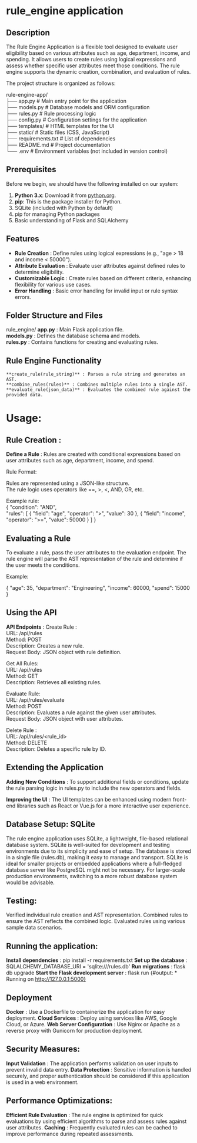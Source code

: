 # rule_engine application

## Description
The Rule Engine Application is a flexible tool designed to evaluate user eligibility based on various attributes such as age, department, income, and spending. It allows users to create rules using logical expressions and assess whether specific user attributes meet those conditions. The rule engine supports the dynamic creation, combination, and evaluation of rules.

The project structure is organized as follows:

rule-engine-app/  
├── app.py             # Main entry point for the application  
├── models.py          # Database models and ORM configuration  
├── rules.py           # Rule processing logic  
├── config.py          # Configuration settings for the application  
├── templates/         # HTML templates for the UI  
├── static/            # Static files (CSS, JavaScript)  
├── requirements.txt   # List of dependencies  
├── README.md          # Project documentation  
└── .env               # Environment variables (not included in version control)  

## Prerequisites
Before we begin, we should have the following installed on our system:

1. **Python 3.x**: Download it from [python.org](https://www.python.org/downloads/).
2. **pip**: This is the package installer for Python.
3. SQLite (included with Python by default)
4. pip for managing Python packages
5. Basic understanding of Flask and SQLAlchemy

## Features
- **Rule Creation** : Define rules using logical expressions (e.g., "age > 18 and income < 50000").
- **Attribute Evaluation** : Evaluate user attributes against defined rules to determine eligibility.
- **Customizable Logic** : Create rules based on different criteria, enhancing flexibility for various use cases.
- **Error Handling** : Basic error handling for invalid input or rule syntax errors.

## Folder Structure and Files
rule_engine/
    **app.py** : Main Flask application file.      
    **models.py** : Defines the database schema and models.  
    **rules.py** : Contains functions for creating and evaluating rules.

## Rule Engine Functionality
    **create_rule(rule_string)** : Parses a rule string and generates an AST.
    **combine_rules(rules)** : Combines multiple rules into a single AST.
    **evaluate_rule(json_data)** : Evaluates the combined rule against the provided data.

# Usage:
## Rule Creation : 
**Define a Rule** : Rules are created with conditional expressions based on user attributes such as age, department, income, and spend.

Rule Format:

Rules are represented using a JSON-like structure.  
The rule logic uses operators like ==, >, <, AND, OR, etc.  

Example rule:  
{
    "condition": "AND",    
    "rules": [
        {
            "field": "age",
            "operator": ">",
            "value": 30
        },
        {
            "field": "income",
            "operator": ">=",
            "value": 50000
        }
    ]
}

## Evaluating a Rule
To evaluate a rule, pass the user attributes to the evaluation endpoint. The rule engine will parse the AST representation of the rule and determine if the user meets the conditions.

Example:

{
    "age": 35,
    "department": "Engineering",
    "income": 60000,
    "spend": 15000
}

## Using the API
**API Endpoints** : 
Create Rule :  
URL: /api/rules   
Method: POST  
Description: Creates a new rule.  
Request Body: JSON object with rule definition.  

Get All Rules:  
URL: /api/rules  
Method: GET  
Description: Retrieves all existing rules.  

Evaluate Rule:  
URL: /api/rules/evaluate  
Method: POST  
Description: Evaluates a rule against the given user attributes.  
Request Body: JSON object with user attributes. 

Delete Rule :  
URL: /api/rules/<rule_id>  
Method: DELETE  
Description: Deletes a specific rule by ID.  

## Extending the Application
**Adding New Conditions** : To support additional fields or conditions, update the rule parsing logic in rules.py to include the new operators and fields.

**Improving the UI** : The UI templates can be enhanced using modern front-end libraries such as React or Vue.js for a more interactive user experience.

## Database Setup: SQLite
The rule engine application uses SQLite, a lightweight, file-based relational database system. SQLite is well-suited for development and testing environments due to its simplicity and ease of setup. The database is stored in a single file (rules.db), making it easy to manage and transport. SQLite is ideal for smaller projects or embedded applications where a full-fledged database server like PostgreSQL might not be necessary. For larger-scale production environments, switching to a more robust database system would be advisable.

## Testing:
  Verified individual rule creation and AST representation.
  Combined rules to ensure the AST reflects the combined logic.
  Evaluated rules using various sample data scenarios.

## Running the application:
  **Install dependencies** : pip install -r requirements.txt
  **Set up the database** : SQLALCHEMY_DATABASE_URI = 'sqlite:///rules.db'
  **Run migrations** : flask db upgrade
  **Start the Flask development server** : flask run  {#output: * Running on http://127.0.0.1:5000}

## Deployment
**Docker** : Use a Dockerfile to containerize the application for easy deployment.
**Cloud Services** : Deploy using services like AWS, Google Cloud, or Azure.
**Web Server Configuration** : Use Nginx or Apache as a reverse proxy with Gunicorn for production deployment.
  

## Security Measures:
**Input Validation** : The application performs validation on user inputs to prevent invalid data entry.
**Data Protection** : Sensitive information is handled securely, and proper authentication should be considered if this application is used in a web environment.

## Performance Optimizations:
**Efficient Rule Evaluation** : The rule engine is optimized for quick evaluations by using efficient algorithms to parse and assess rules against user attributes.
**Caching** : Frequently evaluated rules can be cached to improve performance during repeated assessments.



